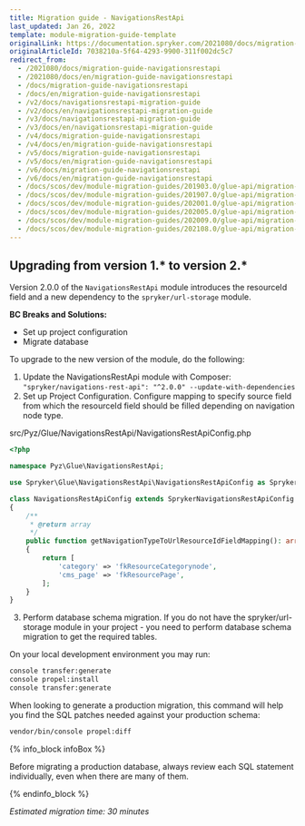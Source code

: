 ```yaml
---
title: Migration guide - NavigationsRestApi
last_updated: Jan 26, 2022
template: module-migration-guide-template
originalLink: https://documentation.spryker.com/2021080/docs/migration-guide-navigationsrestapi
originalArticleId: 7038210a-5f64-4293-9900-311f002dc5c7
redirect_from:
  - /2021080/docs/migration-guide-navigationsrestapi
  - /2021080/docs/en/migration-guide-navigationsrestapi
  - /docs/migration-guide-navigationsrestapi
  - /docs/en/migration-guide-navigationsrestapi
  - /v2/docs/navigationsrestapi-migration-guide
  - /v2/docs/en/navigationsrestapi-migration-guide
  - /v3/docs/navigationsrestapi-migration-guide
  - /v3/docs/en/navigationsrestapi-migration-guide
  - /v4/docs/migration-guide-navigationsrestapi
  - /v4/docs/en/migration-guide-navigationsrestapi
  - /v5/docs/migration-guide-navigationsrestapi
  - /v5/docs/en/migration-guide-navigationsrestapi
  - /v6/docs/migration-guide-navigationsrestapi
  - /v6/docs/en/migration-guide-navigationsrestapi
  - /docs/scos/dev/module-migration-guides/201903.0/glue-api/migration-guide-navigationsrestapi.html
  - /docs/scos/dev/module-migration-guides/201907.0/glue-api/migration-guide-navigationsrestapi.html
  - /docs/scos/dev/module-migration-guides/202001.0/glue-api/migration-guide-navigationsrestapi.html
  - /docs/scos/dev/module-migration-guides/202005.0/glue-api/migration-guide-navigationsrestapi.html
  - /docs/scos/dev/module-migration-guides/202009.0/glue-api/migration-guide-navigationsrestapi.html
  - /docs/scos/dev/module-migration-guides/202108.0/glue-api/migration-guide-navigationsrestapi.html
---
```


## Upgrading from version 1.* to version 2.*

Version 2.0.0 of the `NavigationsRestApi` module introduces the resourceId field and a new dependency to the `spryker/url-storage` module.

**BC Breaks and Solutions:**

* Set up project configuration
* Migrate database

To upgrade to the new version of the module, do the following:

1. Update the NavigationsRestApi module with Composer:
`"spryker/navigations-rest-api": "^2.0.0" --update-with-dependencies`
2. Set up Project Configuration.
Configure mapping to specify source field from which the resourceId field should be filled depending on navigation node type.

src/Pyz/Glue/NavigationsRestApi/NavigationsRestApiConfig.php

```php
<?php

namespace Pyz\Glue\NavigationsRestApi;

use Spryker\Glue\NavigationsRestApi\NavigationsRestApiConfig as SprykerNavigationsRestApiConfigi;

class NavigationsRestApiConfig extends SprykerNavigationsRestApiConfig
{
    /**
     * @return array
     */
    public function getNavigationTypeToUrlResourceIdFieldMapping(): array
    {
        return [
            'category' => 'fkResourceCategorynode',
            'cms_page' => 'fkResourcePage',
        ];
    }
}
```

3. Perform database schema migration.
If you do not have the spryker/url-storage module in your project - you need to perform database schema migration to get the required tables.

On your local development environment you may run:

```bash
console transfer:generate
console propel:install
console transfer:generate
```

When looking to generate a production migration, this command will help you find the SQL patches needed against your production schema:

```bash
vendor/bin/console propel:diff
```

{% info_block infoBox %}

Before migrating a production database, always review each SQL statement individually, even when there are many of them.

{% endinfo_block %}

_Estimated migration time: 30 minutes_
